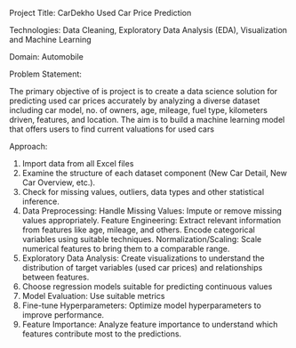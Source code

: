 Project Title: CarDekho Used Car Price Prediction

Technologies: Data Cleaning, Exploratory Data Analysis (EDA), Visualization and Machine Learning

Domain: Automobile

Problem Statement:

The primary objective of is project is to create a data science solution for predicting used car prices accurately by analyzing a diverse dataset including car model, no. of owners, age, mileage, fuel type, kilometers driven, features, and location. The aim is to build a machine learning model that offers users to find current valuations for used cars

Approach:

1. Import data from all Excel files
2. Examine the structure of each dataset component (New Car Detail, New Car Overview, etc.).
3. Check for missing values, outliers, data types and other statistical inference.
4. Data Preprocessing:
  Handle Missing Values: Impute or remove missing values appropriately.
  Feature Engineering: Extract relevant information from features like age, mileage, and others.
  Encode categorical variables using suitable techniques.
  Normalization/Scaling: Scale numerical features to bring them to a comparable range.
5. Exploratory Data Analysis: Create visualizations to understand the distribution of target variables (used car prices) and relationships between features.
6. Choose regression models suitable for predicting continuous values
7. Model Evaluation: Use suitable metrics 
8. Fine-tune Hyperparameters: Optimize model hyperparameters to improve performance.
9. Feature Importance: Analyze feature importance to understand which features contribute most to the predictions.
